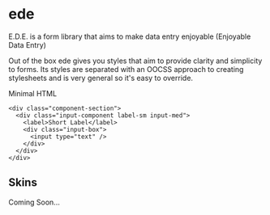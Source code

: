 ede
===

E.D.E. is a form library that aims to make data entry enjoyable (Enjoyable Data Entry)

Out of the box ede gives you styles that aim to provide clarity and simplicity to forms. Its styles are separated with an OOCSS approach to creating stylesheets and is very general so it's easy to override.


Minimal HTML

```
<div class="component-section">
  <div class="input-component label-sm input-med">
    <label>Short Label</label>
    <div class="input-box">
      <input type="text" />
    </div>
  </div>
</div>
```

Skins
-----

Coming Soon...